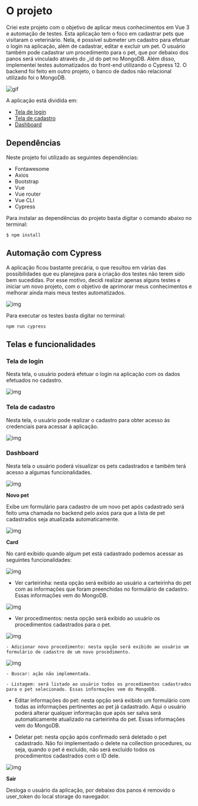 # O projeto

Criei este projeto com o objetivo de aplicar meus conhecimentos em Vue 3 e automação de testes. Esta aplicação tem o foco em cadastrar pets que visitaram o veterinário. Nela, é possível submeter um cadastro para efetuar o login na aplicação, além de cadastrar, editar e excluir um pet. O usuário também pode cadastrar um procedimento para o pet, que por debaixo dos panos será vinculado através do _id do pet no MongoDB. Além disso, implementei testes automatizados do front-end utilizando o Cypress 12. O backend foi feito em outro projeto, o banco de dados não relacional utilizado foi o MongoDB.

![gif](./src/img/exibindo_aplicacao_finalizada.gif "Exibindo aplicação finalizada")

A aplicação está dividida em:

- [Tela de login](#tela-de-login)
- [Tela de cadastro](#tela-de-cadastro)
- [Dashboard](#dashboard)

## Dependências

Neste projeto foi utilizado as seguintes dependências:

- Fontawesome
- Axios
- Bootstrap
- Vue
- Vue router
- Vue CLI
- Cypress

Para instalar as dependências do projeto basta digitar o comando abaixo no terminal:

`$ npm install`

## Automação com Cypress

A aplicação ficou bastante precária, o que resultou em várias das possibilidades que eu planejava para a criação dos testes não terem sido bem sucedidas. Por esse motivo, decidi realizar apenas alguns testes e iniciar um novo projeto, com o objetivo de aprimorar meus conhecimentos e melhorar ainda mais meus testes automatizados.

![img](./src/img/automacao_front.png "Exibindo automação do front com o Cypress")

Para executar os testes basta digitar no terminal:

`npm run cypress`

## Telas e funcionalidades

### Tela de login

Nesta tela, o usuário poderá efetuar o login na aplicação com os dados efetuados no cadastro.

![img](./src/img/tela_login.png "Exibindo tela de login")

### Tela de cadastro

Nesta tela, o usuário pode realizar o cadastro para obter acesso às credenciais para acessar à aplicação.

![img](./src/img/formulario_cadastro.png "Exibindo o formulário de cadastro")

### Dashboard

Nesta tela o usuário poderá visualizar os pets cadastrados e também terá acesso a algumas funcionalidades.

![img](./src/img/dashboard.png "Exibindo dashboard")

**Novo pet**

Exibe um formulário para cadastro de um novo pet após cadastrado será feito uma chamada no backend pelo axios para que a lista de pet cadastrados seja atualizada automaticamente.

![img](./src/img/formulario_cadastro_pet.png "Exibindo formulário de cadastro do pet")

**Card**

No card exibido quando algum pet está cadastrado podemos acessar as seguintes funcionalidades:

![img](./src/img/card_pet.png "Exibindo card do pet")

- Ver carteirinha: nesta opção será exibido ao usuário a carteirinha do pet com as informações que foram preenchidas no formulário de cadastro. Essas informações vem do MongoDB.

![img](./src/img/carteirinha_pet.png "Exibindo a carteirinha do pet")

- Ver procedimentos: nesta opção será exibido ao usuário os procedimentos cadastrados para o pet. 

![img](./src/img/procedimentos_pet.png "Exibindo procedimentos do pet")

    - Adicionar novo procedimento: nesta opção será exibido ao usuário um formulário de cadastro de um novo procedimento.

![img](./src/img/modal_novo_procedimento.png "Exibindo modal novo procedimento")

    - Buscar: ação não implementada.

    - Listagem: será listado ao usuário todos os procedimentos cadastrados para o pet selecionado. Essas informações vem do MongoDB.

- Editar informações do pet: nesta opção será exibido um formulário com todas as informações pertinentes ao pet já cadastrado. Aqui o usuário poderá alterar qualquer informação que após ser salva será automaticamente atualizado na carteirinha do pet. Essas informações vem do MongoDB.

- Deletar pet: nesta opção após confirmado será deletado o pet cadastrado. Não foi implementado o delete na collection procedures, ou seja, quando o pet é excluído, não será excluído todos os procedimentos cadastrados com o ID dele. 

![img](./src/img/modal_remover_pet.png "Exibindo modal remover pet")

**Sair**

Desloga o usuário da aplicação, por debaixo dos panos é removido o user_token do local storage do navegador.
